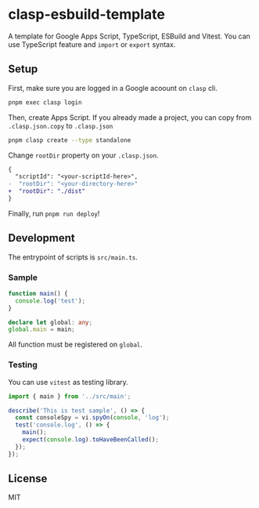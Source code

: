 # clasp-esbuild-template

A template for Google Apps Script, TypeScript, ESBuild and Vitest. You can use TypeScript feature and `import` or `export` syntax.

## Setup

First, make sure you are logged in a Google acoount on `clasp` cli.

```bash
pnpm exec clasp login
```

Then, create Apps Script. If you already made a project, you can copy from `.clasp.json.copy` to `.clasp.json`

```bash
pnpm clasp create --type standalone
```

Change `rootDir` property on your `.clasp.json`.

```diff
{
  "scriptId": "<your-scriptId-here>",
-  "rootDir": "<your-directory-here>"
+  "rootDir": "./dist"
}
```

Finally, run `pnpm run deploy`!

## Development

The entrypoint of scripts is `src/main.ts`.

### Sample

```typescript
function main() {
  console.log('test');
}

declare let global: any;
global.main = main;
```

All function must be registered on `global`.

### Testing

You can use `vitest` as testing library.

```typescript
import { main } from '../src/main';

describe('This is test sample', () => {
  const consoleSpy = vi.spyOn(console, 'log');
  test('console.log', () => {
    main();
    expect(console.log).toHaveBeenCalled();
  });
});
```

## License

MIT
